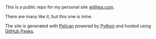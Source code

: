 This is a public repo for my personal site [willhea.com](https://willhea.com/). 

There are many like it, but this one is mine. 

The site is generated with [Pelican](https://docs.getpelican.com/en/latest/) powered by [Python](https://www.python.org/) and hosted using [GitHub Pages](https://docs.github.com/en/pages/quickstart). 
